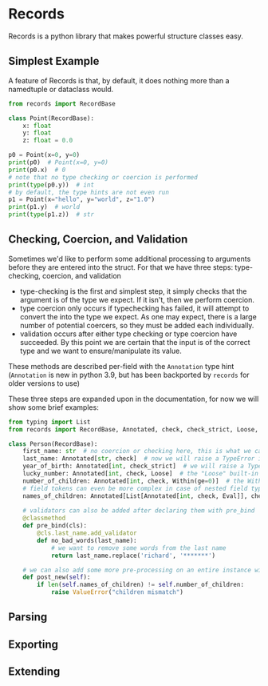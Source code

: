 # Records
Records is a python library that makes powerful structure classes easy.

## Simplest Example
A feature of Records is that, by default, it does nothing more than a namedtuple or dataclass would.
```python
from records import RecordBase

class Point(RecordBase):
    x: float
    y: float
    z: float = 0.0

p0 = Point(x=0, y=0)
print(p0)  # Point(x=0, y=0)
print(p0.x)  # 0
# note that no type checking or coercion is performed
print(type(p0.y))  # int
# by default, the type hints are not even run
p1 = Point(x="hello", y="world", z="1.0")
print(p1.y)  # world
print(type(p1.z))  # str
```

## Checking, Coercion, and Validation
Sometimes we'd like to perform some additional processing to arguments before they are entered into the struct. For that we have three steps: type-checking, coercion, and validation
* type-checking is the first and simplest step, it simply checks that the argument is of the type we expect. If it isn't, then we perform coercion.
* type coercion only occurs if typechecking has failed, it will attempt to convert the into the type we expect. As one may expect, there is a large number of potential coercers, so they must be added each individually.
* validation occurs after either type checking or type coercion have succeeded. By this point we are certain that the input is of the correct type and we want to ensure/manipulate its value.

These methods are described per-field with the `Annotation` type hint (`Annotation` is new in python 3.9, but has been backported by `records` for older versions to use)

These three steps are expanded upon in the documentation, for now we will show some brief examples:
```python
from typing import List
from records import RecordBase, Annotated, check, check_strict, Loose, Within, Eval

class Person(RecordBase):
    first_name: str  # no coercion or checking here, this is what we call a "hollow" field
    last_name: Annotated[str, check]  # now we will raise a TypeError if anyone tries to enter a non-string last_name  
    year_of_birth: Annotated[int, check_strict]  # we will raise a TypeError if year_of_birth isn't exactly an int (so passing True will throw an error)
    lucky_number: Annotated[int, check, Loose]  # the "Loose" built-in coerser will simply call the destination type with the input as an argument, so that using `lucky_number="7"` would be equivalent to `lucky_number=int("7")`
    number_of_children: Annotated[int, check, Within(ge=0)]  # the Within built-in validator ensures the value is within stated bounds (in this case, at least zero)
    # field tokens can even be more complex in case of nested field types
    names_of_children: Annotated[List[Annotated[int, check, Eval]], check]  # the list will be checked to be a list, and each item individually will be checked or coerced to be an int using the built-in Eval coercer.
    
    # validators can also be added after declaring them with pre_bind
    @classmethod
    def pre_bind(cls):
        @cls.last_name.add_validator
        def no_bad_words(last_name):
            # we want to remove some words from the last name
            return last_name.replace('richard', '*******')

    # we can also add some more pre-processing on an entire instance with "post_new"
    def post_new(self):
        if len(self.names_of_children) != self.number_of_children:
            raise ValueError("children mismatch")
```
## Parsing
## Exporting
## Extending
